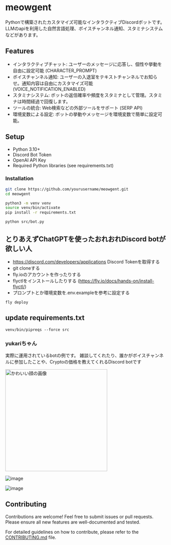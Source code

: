 # meowgent
Pythonで構築されたカスタマイズ可能なインタラクティブDiscordボットです。LLMのapiを利用した自然言語処理、ボイスチャンネル通知、スタミナシステムなどがあります。


## Features
- インタラクティブチャット: ユーザーのメッセージに応答し、個性や挙動を自由に設定可能 (CHARACTER_PROMPT)
- ボイスチャンネル通知: ユーザーの入退室をテキストチャンネルでお知らせ。通知内容は自由にカスタマイズ可能 (VOICE_NOTIFICATION_ENABLED)
- スタミナシステム: ボットの返信確率や頻度をスタミナとして管理。スタミナは時間経過で回復します。
- ツールの統合: Web検索などの外部ツールをサポート (SERP API)
- 環境変数による設定: ボットの挙動やメッセージを環境変数で簡単に設定可能。


## Setup
- Python 3.10+
- Discord Bot Token
- OpenAI API Key
- Required Python libraries (see requirements.txt)

### Installation
```sh
git clone https://github.com/yourusername/meowgent.git
cd meowgent
```

```sh
python3 -m venv venv
source venv/bin/activate
pip install -r requirements.txt
```

```sh
python src/bot.py
```

## とりあえずChatGPTを使ったおれおれDiscord botが欲しい人
- https://discord.com/developers/applications Discord Tokenを取得する
- git cloneする
- fly.ioのアカウントを作ったりする
- flyctlをインストールしたりする (https://fly.io/docs/hands-on/install-flyctl/)
- プロンプトとか環境変数を.env.exampleを参考に設定する
```
fly deploy
```

## update requirements.txt
```
venv/bin/pipreqs --force src
```


### yukariちゃん
実際に運用されているbotの例です。
雑談してくれたり、誰かがボイスチャンネルに参加したことや、Cryptoの価格を教えてくれるDiscord botです

<img src="https://github.com/xsota/discord_bot/assets/5690642/bcf8670f-240a-4f2c-8ba2-aba5c02a6323" alt="かわいい顔の画像" width=320>

![image](https://github.com/xsota/discord_bot/assets/5690642/c43b10d7-5492-434a-83e9-710cb129f8ad)

![image](https://github.com/xsota/discord_bot/assets/5690642/4543f503-045a-46c8-9d69-1d5bf3bc557a)


## Contributing
Contributions are welcome! Feel free to submit issues or pull requests. Please ensure all new features are well-documented and tested.

For detailed guidelines on how to contribute, please refer to the [CONTRIBUTING.md](./CONTRIBUTING.md) file.


